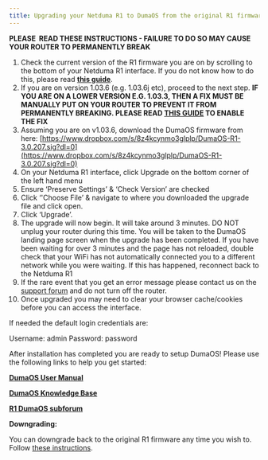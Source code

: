 ```yaml
---
title: Upgrading your Netduma R1 to DumaOS from the original R1 firmware
---
```

<!-- markdownlint-disable-next-line MD036 -->
**PLEASE  READ THESE INSTRUCTIONS - FAILURE TO DO SO MAY CAUSE YOUR ROUTER TO PERMANENTLY BREAK**

1. Check the current version of the R1 firmware you are on by scrolling to the    bottom of your Netduma R1 interface. If you do not know how to do this,    please read **[this guide](http://support.netduma.com/support/solutions/articles/16000085788-how-do-i-check-my-r1-firmware-version-number-)**.
2. If you are on version 1.03.6 (e.g. 1.03.6j etc), proceed to the next step. **IF   YOU ARE ON A LOWER VERSION E.G. 1.03.3, THEN A FIX MUST BE MANUALLY PUT   ON YOUR ROUTER TO PREVENT IT FROM PERMANENTLY BREAKING. PLEASE READ [THIS GUIDE](http://support.netduma.com/support/solutions/articles/16000085789-how-to-upgrade-your-r1-from-version-1-03-5m-or-lower) TO ENABLE THE FIX**
3. Assuming you are on v1.03.6, download the DumaOS firmware from here: [https://www.dropbox.com/s/8z4kcynmo3glplp/DumaOS-R1-3.0.207.sig?dl=0](https://www.dropbox.com/s/8z4kcynmo3glplp/DumaOS-R1-3.0.207.sig?dl=0)
4. On your Netduma R1 interface, click Upgrade on the bottom corner of the left hand menu
5. Ensure ‘Preserve Settings’ & ‘Check Version’ are checked
6. Click ‘'Choose File’ & navigate to where you downloaded the upgrade file and click open.
7. Click ‘Upgrade’.
8. The upgrade will now begin. It will take around 3 minutes. DO NOT unplug your router during this time. You will be taken to the DumaOS landing page screen when the upgrade has been completed. If you have been waiting for over 3 minutes and the page has not reloaded, double check that your WiFi has not automatically connected you to a different network while you were waiting. If this has happened, reconnect back to the Netduma R1
9. If the rare event that you get an error message please contact us on the [support forum](http://forum.netduma.com/forum/105-dumaos-on-netduma-r1-support/) and do not turn off the router.
10. Once upgraded you may need to clear your browser cache/cookies before you can access the interface.

If needed the default login credentials are:

Username: admin
Password: password

After installation has completed you are ready to setup DumaOS! Please use the following links to help you get started:

[**DumaOS User Manual**](https://www.dropbox.com/l/scl/AAC168bvQB3mq8YqFNOpFttZ0npRf6g0o1E)

[**DumaOS Knowledge Base**](http://support.netduma.com/support/solutions/16000056291)

**[R1 DumaOS subforum](http://forum.netduma.com/forum/105-dumaos-on-netduma-r1-support/)**

**Downgrading:**

You can downgrade back to the original R1 firmware any time you wish to. Follow [these instructions](/frequently-asked-questions/legacyfaqs/dumaos-on-the-netduma-r1/downgrade-firmware-r1/).
